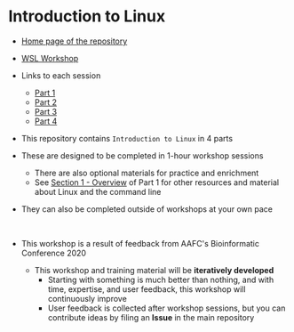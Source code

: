 # Introduction to Linux

- [Home page of the repository](../README.md)
- [WSL Workshop](/WSL_Workshop)
- Links to each session
  - [Part 1](/Introduction_to_Linux/Intro_Linux_1.md)
  - [Part 2](/Introduction_to_Linux/Intro_Linux_2.md)
  - [Part 3](/Introduction_to_Linux/Intro_Linux_3.md)
  - [Part 4](/Introduction_to_Linux/Intro_Linux_4.md)

- This repository contains `Introduction to Linux` in 4 parts
- These are designed to be completed in 1-hour workshop sessions
  - There are also optional materials for practice and enrichment
  - See [Section 1 - Overview](https://gccode.ssc-spc.gc.ca/bioinformatics_aafc/training_documentation/linux_resources/-/blob/master/Introduction_to_Linux/Intro_Linux_1.md#1-overview) of Part 1 for other resources and material about Linux and the command line
- They can also be completed outside of workshops at your own pace

<br>

- This workshop is a result of feedback from AAFC's Bioinformatic Conference 2020

  - This workshop and training material will be **iteratively developed**
    - Starting with something is much better than nothing, and with time, expertise, and user feedback, this workshop will continuously improve
    - User feedback is collected after workshop sessions, but you can contribute ideas by filing an **Issue** in the main repository

  <br>

